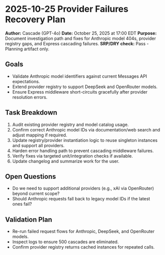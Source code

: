 # 2025-10-25 Provider Failures Recovery Plan
**Author:** Cascade (GPT-4o)
**Date:** October 25, 2025 at 17:00 EDT
**Purpose:** Document investigation path and fixes for Anthropic model 404s, provider registry gaps, and Express cascading failures.
**SRP/DRY check:** Pass - Planning artifact only.

## Goals
- Validate Anthropic model identifiers against current Messages API expectations.
- Extend provider registry to support DeepSeek and OpenRouter models.
- Ensure Express middleware short-circuits gracefully after provider resolution errors.

## Task Breakdown
1. Audit existing provider registry and model catalog usage.
2. Confirm correct Anthropic model IDs via documentation/web search and adjust mapping if required.
3. Update registry/provider instantiation logic to reuse singleton instances and support all providers.
4. Harden error handling path to prevent cascading middleware failures.
5. Verify fixes via targeted unit/integration checks if available.
6. Update changelog and summarize work for the user.

## Open Questions
- Do we need to support additional providers (e.g., xAI via OpenRouter) beyond current scope?
- Should Anthropic requests fall back to legacy model IDs if the latest ones fail?

## Validation Plan
- Re-run failed request flows for Anthropic, DeepSeek, and OpenRouter models.
- Inspect logs to ensure 500 cascades are eliminated.
- Confirm provider registry returns cached instances for repeated calls.
